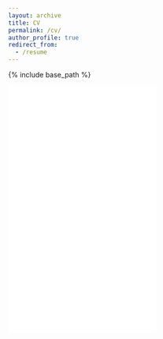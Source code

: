 ```yaml
---
layout: archive
title: CV
permalink: /cv/
author_profile: true
redirect_from:
  - /resume
---
```


{% include base_path %}

<iframe src="/files/Blank CV Test.pdf" width="60%" height="500" frameborder="no" border="0" marginwidth="0" marginheight="0"></iframe>

